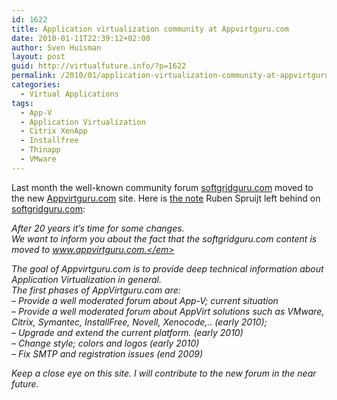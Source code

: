 ```yaml
---
id: 1622
title: Application virtualization community at Appvirtguru.com
date: 2010-01-11T22:39:12+02:00
author: Sven Huisman
layout: post
guid: http://virtualfuture.info/?p=1622
permalink: /2010/01/application-virtualization-community-at-appvirtguru-com/
categories:
  - Virtual Applications
tags:
  - App-V
  - Application Virtualization
  - Citrix XenApp
  - Installfree
  - Thinapp
  - VMware
---
```

Last month the well-known community forum [softgridguru.com](http://www.softgridguru.com/ "Softgridguru") moved to the new <a title="www.appvirtguru.com" href="http://www.appvirtguru.com" target="_blank">Appvirtguru.com</a> site. Here is <a title="appvirtguru.com" href="http://www.softgridguru.com/viewtopic.php?t=3446" target="_blank">the note</a> Ruben Spruijt left behind on [softgridguru.com](http://www.softgridguru.com/ "Softgridguru"):

<span><em>After 20 years it&#8217;s time for some changes.<br /> We want to inform you about the fact that the softgridguru.com content is moved to </em><a href="http://www.appvirtguru.com./" target="_blank"><em>www.appvirtguru.com.</em></a><em></em> </span>

The goal of Appvirtguru.com is to provide deep technical information about Application Virtualization in general.  
The first phases of AppVirtguru.com are:  
&#8211; Provide a well moderated forum about App-V; current situation  
&#8211; Provide a well moderated forum about AppVirt solutions such as VMware, Citrix, Symantec, InstallFree, Novell, Xenocode,.. (early 2010);  
&#8211; Upgrade and extend the current platform. (early 2010)  
&#8211; Change style; colors and logos (early 2010)  
&#8211; Fix SMTP and registration issues (end 2009)

<span>Keep a close eye on this site. I will contribute to the new forum in the near future.</span>